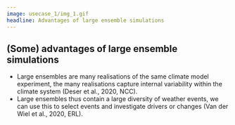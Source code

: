 ```yaml
---
image: usecase_1/img_1.gif
headline: Advantages of large ensemble simulations
---
```


## (Some) advantages of large ensemble simulations

- Large ensembles are many realisations of the same climate model experiment,
  the many realisations capture internal variability within the climate system
  (Deser et al., 2020, NCC).
- Large ensembles thus contain a large diversity of weather events, we can use
  this to select events and investigate drivers or changes (Van der Wiel et al.,
  2020, ERL).
